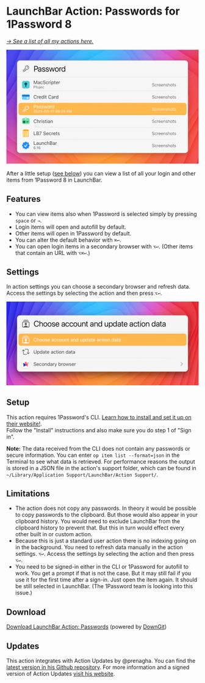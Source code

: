 # LaunchBar Action: Passwords for 1Password 8

*[→ See a list of all my actions here.](https://ptujec.github.io/launchbar)* 

<img src="01.png" width="634"/>

After a little setup ([see below](#setup)) you can view a list of all your login and other items from 1Password 8 in LaunchBar. 

## Features 

- You can view items also when 1Password is selected simply by pressing `space` or `→`. 
- Login items will open and autofill by default. 
- Other items will open in 1Password by default. 
- You can alter the default behavior with `⌘↩`. 
- You can open login items in a secondary browser with `⌥↩`. (Other items that contain an URL with `⌥⌘↩`.) 

## Settings 

In action settings you can choose a secondary browser and refresh data. Access the settings by selecting the action and then press `⌥↩`.

<img src="02.png" width="634"/>

## Setup

This action requires 1Password's CLI. [Learn how to install and set it up on their website!](https://developer.1password.com/docs/cli/get-started#install). \
Follow the "Install" instructions and also make sure you do step 1 of "Sign in".

**Note:** The data received from the CLI does not contain any passwords or secure information. You can enter `op item list --format=json` in the Terminal to see what data is retrieved. For performance reasons the output is stored in a JSON file in the action's support folder, which can be found in `~/Library/Application Support/LaunchBar/Action Support/`.

## Limitations

- The action does not copy any passwords. In theory it would be possible to copy passwords to the clipboard. But those would also appear in your clipboard history. You would need to exclude LaunchBar from the clipboard history to prevent that. But this in turn would effect every other built in or custom action. 
- Because this is just a standard user action there is no indexing going on in the background. You need to refresh data manually in the action settings. `⌥↩`. Access the settings by selecting the action and then press `⌥↩`.
- You need to be signed-in either in the CLI or 1Password for autofill to work. You get a prompt if that is not the case. But it may still fail if you use it for the first time after a sign-in. Just open the item again. It should be still selected in LaunchBar. (The 1Password team is looking into this issue.)  

## Download

[Download LaunchBar Action: Passwords](https://minhaskamal.github.io/DownGit/#/home?url=https://github.com/Ptujec/LaunchBar/tree/master/Passwords) (powered by [DownGit](https://github.com/MinhasKamal/DownGit))

## Updates

This action integrates with Action Updates by @prenagha. You can find the [latest version in his Github repository](https://github.com/prenagha/launchbar). For more information and a signed version of Action Updates [visit his website](https://renaghan.com/launchbar/action-updates/).
